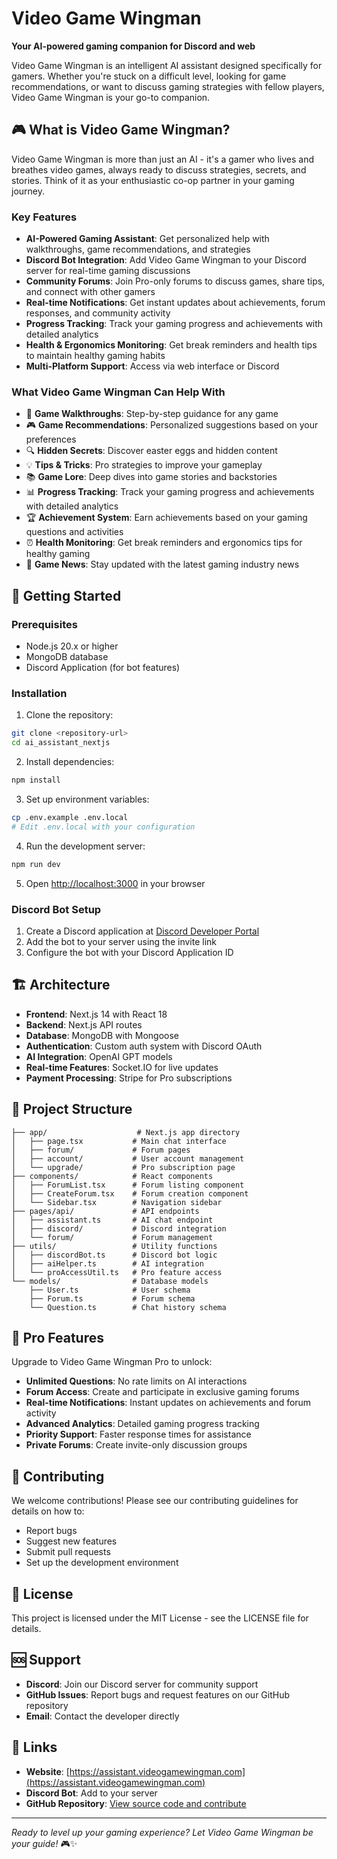 # Video Game Wingman

**Your AI-powered gaming companion for Discord and web**

Video Game Wingman is an intelligent AI assistant designed specifically for gamers. Whether you're stuck on a difficult level, looking for game recommendations, or want to discuss gaming strategies with fellow players, Video Game Wingman is your go-to companion.

## 🎮 What is Video Game Wingman?

Video Game Wingman is more than just an AI - it's a gamer who lives and breathes video games, always ready to discuss strategies, secrets, and stories. Think of it as your enthusiastic co-op partner in your gaming journey.

### Key Features

- **AI-Powered Gaming Assistant**: Get personalized help with walkthroughs, game recommendations, and strategies
- **Discord Bot Integration**: Add Video Game Wingman to your Discord server for real-time gaming discussions
- **Community Forums**: Join Pro-only forums to discuss games, share tips, and connect with other gamers
- **Real-time Notifications**: Get instant updates about achievements, forum responses, and community activity
- **Progress Tracking**: Track your gaming progress and achievements with detailed analytics
- **Health & Ergonomics Monitoring**: Get break reminders and health tips to maintain healthy gaming habits
- **Multi-Platform Support**: Access via web interface or Discord

### What Video Game Wingman Can Help With

- 🎯 **Game Walkthroughs**: Step-by-step guidance for any game
- 🎮 **Game Recommendations**: Personalized suggestions based on your preferences
- 🔍 **Hidden Secrets**: Discover easter eggs and hidden content
- 💡 **Tips & Tricks**: Pro strategies to improve your gameplay
- 📚 **Game Lore**: Deep dives into game stories and backstories
- 📊 **Progress Tracking**: Track your gaming progress and achievements with detailed analytics
- 🏆 **Achievement System**: Earn achievements based on your gaming questions and activities
- ⏰ **Health Monitoring**: Get break reminders and ergonomics tips for healthy gaming
- 🎪 **Game News**: Stay updated with the latest gaming industry news

## 🚀 Getting Started

### Prerequisites

- Node.js 20.x or higher
- MongoDB database
- Discord Application (for bot features)

### Installation

1. Clone the repository:

```bash
git clone <repository-url>
cd ai_assistant_nextjs
```

2. Install dependencies:

```bash
npm install
```

3. Set up environment variables:

```bash
cp .env.example .env.local
# Edit .env.local with your configuration
```

4. Run the development server:

```bash
npm run dev
```

5. Open [http://localhost:3000](http://localhost:3000) in your browser

### Discord Bot Setup

1. Create a Discord application at [Discord Developer Portal](https://discord.com/developers/applications)
2. Add the bot to your server using the invite link
3. Configure the bot with your Discord Application ID

## 🏗️ Architecture

- **Frontend**: Next.js 14 with React 18
- **Backend**: Next.js API routes
- **Database**: MongoDB with Mongoose
- **Authentication**: Custom auth system with Discord OAuth
- **AI Integration**: OpenAI GPT models
- **Real-time Features**: Socket.IO for live updates
- **Payment Processing**: Stripe for Pro subscriptions

## 📁 Project Structure

```
├── app/                    # Next.js app directory
│   ├── page.tsx           # Main chat interface
│   ├── forum/             # Forum pages
│   ├── account/           # User account management
│   └── upgrade/           # Pro subscription page
├── components/            # React components
│   ├── ForumList.tsx      # Forum listing component
│   ├── CreateForum.tsx    # Forum creation component
│   └── Sidebar.tsx        # Navigation sidebar
├── pages/api/             # API endpoints
│   ├── assistant.ts       # AI chat endpoint
│   ├── discord/           # Discord integration
│   └── forum/             # Forum management
├── utils/                 # Utility functions
│   ├── discordBot.ts      # Discord bot logic
│   ├── aiHelper.ts        # AI integration
│   └── proAccessUtil.ts   # Pro feature access
└── models/                # Database models
    ├── User.ts            # User schema
    ├── Forum.ts           # Forum schema
    └── Question.ts        # Chat history schema
```

## 🎯 Pro Features

Upgrade to Video Game Wingman Pro to unlock:

- **Unlimited Questions**: No rate limits on AI interactions
- **Forum Access**: Create and participate in exclusive gaming forums
- **Real-time Notifications**: Instant updates on achievements and forum activity
- **Advanced Analytics**: Detailed gaming progress tracking
- **Priority Support**: Faster response times for assistance
- **Private Forums**: Create invite-only discussion groups

## 🤝 Contributing

We welcome contributions! Please see our contributing guidelines for details on how to:

- Report bugs
- Suggest new features
- Submit pull requests
- Set up the development environment

## 📄 License

This project is licensed under the MIT License - see the LICENSE file for details.

## 🆘 Support

- **Discord**: Join our Discord server for community support
- **GitHub Issues**: Report bugs and request features on our GitHub repository
- **Email**: Contact the developer directly

## 🔗 Links

- **Website**: [https://assistant.videogamewingman.com](https://assistant.videogamewingman.com)
- **Discord Bot**: Add to your server
- **GitHub Repository**: [View source code and contribute](https://github.com/your-org/video-game-wingman)

---

_Ready to level up your gaming experience? Let Video Game Wingman be your guide!_ 🎮✨
